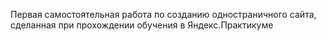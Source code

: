 Первая самостоятельная работа по созданию одностраничного сайта, сделанная при прохождении обучения в Яндекс.Практикуме

